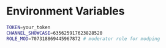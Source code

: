 # Environment Variables

```sh
TOKEN=your_token
CHANNEL_SHOWCASE=635625917623828520
ROLE_MOD=707318869445967872 # moderator role for modping
```